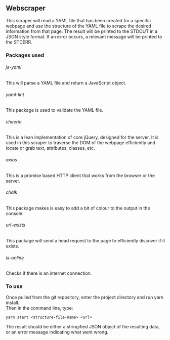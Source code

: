 ## Webscraper

This scraper will read a YAML file that has been created for a specific webpage and use the structure of the YAML file to scrape the desired information from that page. The result will be printed to the STDOUT in a JSON style format. If an error occurs, a relevant message will be printed to the STDERR.

### Packages used
###### js-yaml  
This will parse a YAML file and return a JavaScript object. 
###### yaml-lint  
This package is used to validate the YAML file.  
###### cheerio  
This is a lean implementation of core jQuery, designed for the server. It is used in this scraper to traverse the DOM of the webpage efficiently and locate or grab text, attributes, classes, etc.
###### axios  
This is a promise based HTTP client that works from the browser or the server.  
###### chalk  
This package makes is easy to add a bit of colour to the output in the console.  
###### url-exists  
This package will send a head request to the page to efficiently discover if it exists.
###### is-online  
Checks if there is an internet connection.
### To use
Once pulled from the git repository, enter the project directory and run yarn install.  
Then in the command line, type:  

`yarn start <structure-file-name> <url>`  
  
  The result should be either a stringified JSON object of the resulting data, or an error message indicating what went wrong.  
  